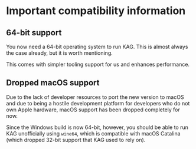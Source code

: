 # Important compatibility information

## 64-bit support

You now need a 64-bit operating system to run KAG. This is almost always the case already, but it is worth mentioning.

This comes with simpler tooling support for us and enhances performance.

## Dropped macOS support

Due to the lack of developer resources to port the new version to macOS and due to being a hostile development platform for developers who do not own Apple hardware, macOS support has been dropped completely for now.

Since the Windows build is now 64-bit, however, you should be able to run KAG unofficially using `wine64`, which is compatible with macOS Catalina (which dropped 32-bit support that KAG used to rely on).